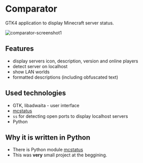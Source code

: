 # Comparator

GTK4 application to display Minecraft server status.

![comparator-screenshot1](https://user-images.githubusercontent.com/98206524/153707887-e08c240d-76da-42b7-83c8-64818aeb3948.png)


## Features
* display servers icon, description, version and online players
* detect server on localhost
* show LAN worlds
* formatted descriptions (including obfuscated text)

## Used technologies
* GTK, libadwaita - user interface
* [mcstatus](https://github.com/Dinnerbone/mcstatus)
* `ss` for detecting open ports to display localhost servers
* Python

## Why it is written in Python
* There is Python module [mcstatus](https://github.com/Dinnerbone/mcstatus)
* This was **very** small project at the beggining.
